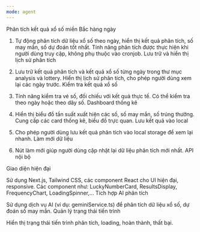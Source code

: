 ```yaml
---
mode: agent
---
```

Phân tích kết quả xổ số miền Bắc hàng ngày

1. Tự động phân tích dữ liệu xổ số theo ngày, hiển thị kết quả phân tích, số may mắn, số dự đoán tốt nhất.
Tính năng phân tích được thực hiện khi người dùng truy cập, không phụ thuộc vào cronjob.
Lưu trữ và hiển thị lịch sử phân tích

2. Lưu trữ kết quả phân tích và kết quả xổ số từng ngày trong thư mục analysis và lottery.
Hiển thị lịch sử phân tích, cho phép người dùng xem lại các ngày trước.
Kiểm tra kết quả xổ số

3. Tính năng kiểm tra vé số, đối chiếu với kết quả thực tế.
Có thể kiểm tra theo ngày hoặc theo dãy số.
Dashboard thống kê

4. Hiển thị biểu đồ tần suất xuất hiện các số, số may mắn, số trúng thưởng.
Cung cấp các card thống kê, biểu đồ trực quan.
Lưu kết quả vào local

5. Cho phép người dùng lưu kết quả phân tích vào local storage để xem lại nhanh.
Làm mới dữ liệu

6. Nút làm mới giúp người dùng cập nhật lại dữ liệu phân tích mới nhất.
API nội bộ

Giao diện hiện đại

Sử dụng Next.js, Tailwind CSS, các component React cho UI hiện đại, responsive.
Các component như: LuckyNumberCard, ResultsDisplay, FrequencyChart, LoadingSpinner,...
Tích hợp AI phân tích

Sử dụng dịch vụ AI (ví dụ: geminiService.ts) để phân tích dữ liệu xổ số, dự đoán số may mắn.
Quản lý trạng thái tiến trình

Hiển thị trạng thái tiến trình phân tích, loading, hoàn thành, thất bại.